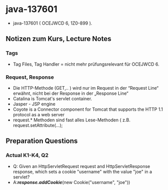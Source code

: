 # java-137601
- java-137601 ( OCEJWCD 6, 1Z0-899 ).
## Notizen zum Kurs, Lecture Notes
### Tags ###
- Tag Files, Tag Handler = nicht mehr prüfungsrelevant für OCEJWCD 6.
### Request, Response ###
- Die HTTP-Methode (GET,.. ) wird nur im Request in der  “Request Line“ erwähnt, nicht bei der Response in der „Response Line“
- Catalina is Tomcat's servlet container.
- Jasper - JSP engine
- Coyote is a Connector component for Tomcat that supports the HTTP 1.1 protocol as a web server
- request.* Methoden sind fast alles Lese-Methoden ( z.B. request.setAttribute(…);

## Preparation Questions
### Actual K1-K4, Q2
- Q: Given an HttpServletRequest request and HttpServletResponse response, which sets a cookie "username" with the value "joe" in a servlet?
- A:**_response.addCookie_**(new Cookie("username", "joe"))
